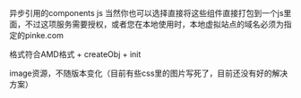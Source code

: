 异步引用的components js 
当然你也可以选择直接将这些组件直接打包到一个js里面，不过这项服务需要授权，或者您在本地使用时，本地虚拟站点的域名必须为指定的pinke.com

格式符合AMD格式 + createObj + init 


image资源，不随版本变化（目前有些css里的图片写死了，目前还没有好的解决方案）